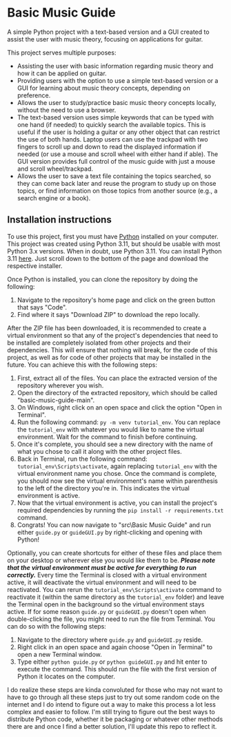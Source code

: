 # **Basic Music Guide**

A simple Python project with a text-based version and a GUI created to assist the user with music theory, focusing on 
applications for guitar.

This project serves multiple purposes:
  - Assisting the user with basic information regarding music theory and how it can be applied on guitar.
  - Providing users with the option to use a simple text-based version or a GUI for learning about music theory 
concepts, depending on preference.
  - Allows the user to study/practice basic music theory concepts locally, without the need to use a browser.
  - The text-based version uses simple keywords that can be typed with one hand (if needed) to quickly search the 
available topics. This is useful if the user is holding a guitar or any other object that can restrict the use of both 
hands. Laptop users can use the trackpad with two fingers to scroll up and down to read the displayed information if 
needed (or use a mouse and scroll wheel with either hand if able). The GUI version provides full control of the music 
guide with just a mouse and scroll wheel/trackpad.
  - Allows the user to save a text file containing the topics searched, so they can come back later and reuse the 
program to study up on those topics, or find information on those topics from another source (e.g., a search engine or a
book).

## **Installation instructions**

To use this project, first you must have [Python](https://www.python.org/downloads/) installed on your computer. This 
project was created using Python 3.11, but should be usable with most Python 3.x versions. When in doubt, use Python 
3.11. You can install Python 3.11 [here](https://www.python.org/downloads/release/python-3110/). Just scroll down to the
bottom of the page and download the respective installer.

Once Python is installed, you can clone the repository by doing the following:
1. Navigate to the repository's home page and click on the green button that says "Code".
1. Find where it says "Download ZIP" to download the repo locally.

After the ZIP file has been downloaded, it is recommended to create a virtual environment so that any of the 
project's dependencies that need to be installed are completely isolated from other projects and their dependencies.
This will ensure that nothing will break, for the code of this project, as well as for code of other projects that may 
be installed in the future. You can achieve this with the following steps:
1. First, extract all of the files. You can place the extracted version of the repository wherever you wish.
2. Open the directory of the extracted repository, which should be called "basic-music-guide-main".
3. On Windows, right click on an open space and click the option "Open in Terminal".
4. Run the following command: ```py -m venv tutorial_env```. You can replace the ```tutorial_env``` with whatever you
would like to name the virtual environment. Wait for the command to finish before continuing.
5. Once it's complete, you should see a new directory with the name of what you chose to call it along with the other 
project files.
6. Back in Terminal, run the following command: ```tutorial_env\Scripts\activate```, again replacing ```tutorial_env```
with the virtual environment name you chose. Once the command is complete, you should now see the virtual environment's 
name within parenthesis to the left of the directory you're in. This indicates the virtual environment is active.
7. Now that the virtual environment is active, you can install the project's required dependencies by running the 
```pip install -r requirements.txt``` command.
8. Congrats! You can now navigate to "src\Basic Music Guide\" and run either ```guide.py``` or ```guideGUI.py``` by 
right-clicking and opening with Python!

Optionally, you can create shortcuts for either of these files and place them on your desktop or wherever else you would
like them to be. ***Please note that the virtual environment must be active for everything to run correctly.*** Every 
time the Terminal is closed with a virtual environment active, it will deactivate the virtual environment and will need 
to be reactivated. You can rerun the ```tutorial_env\Scripts\activate``` command to reactivate it (within the same 
directory as the ```tutorial_env``` folder) and leave the Terminal open in the background so the virtual environment 
stays active. If for some reason ```guide.py``` or ```guideGUI.py``` doesn't open when double-clicking the file, you 
might need to run the file from Terminal. You can do so with the following steps:
1. Navigate to the directory where ```guide.py``` and ```guideGUI.py``` reside.
2. Right click in an open space and again choose "Open in Terminal" to open a new Terminal window.
3. Type either ```python guide.py``` or ```python guideGUI.py``` and hit enter to execute the command. This should run 
the file with the first version of Python it locates on the computer.

I do realize these steps are kinda convoluted for those who may not want to have to go through all these steps just to 
try out some random code on the internet and I do intend to figure out a way to make this process a lot less complex and
easier to follow. I'm still trying to figure out the best ways to distribute Python code, whether it be packaging or
whatever other methods there are and once I find a better solution, I'll update this repo to reflect it.
